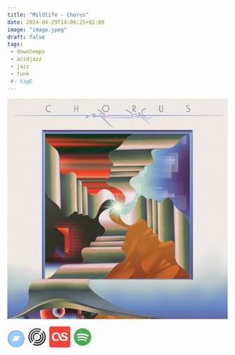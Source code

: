 ```yaml
---
title: "Mildlife - Chorus"
date: 2024-04-29T14:06:25+02:00
image: "image.jpeg"
draft: false
tags:
 - downtempo
 - acidjazz
 - jazz
 - funk
 #- tagE
---
```

![cover](image.jpeg (mildlife - chorus))
 
[![bandcamp](../links/svg/bandcamp.png (bandcamp))](https://mildlife.bandcamp.com/album/chorus?from=search&search_item_id=1449279904&search_item_type=a&search_match_part=%3F&search_page_id=3370473885&search_page_no=1&search_rank=1&search_sig=7f02369766564a02579c3c282587c0c1)
[![discogs](../links/svg/discogs.png (discogs))](https://www.discogs.com/master/3410902)
[![lastfm](../links/svg/lastfm.png (lastfm))](https://www.last.fm/music/The+Album+Leaf/A+Chorus+of+Storytellers)
[![spotify](../links/svg/spotify.png (putify))](https://open.spotify.com/album/61vxUvosI96p5brDcwJpUS)
 
